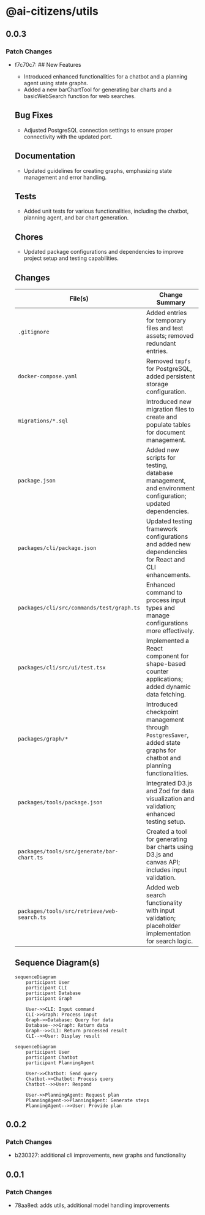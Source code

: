 # @ai-citizens/utils

## 0.0.3

### Patch Changes

- f7c70c7: ## New Features

  - Introduced enhanced functionalities for a chatbot and a planning agent using state graphs.
  - Added a new barChartTool for generating bar charts and a basicWebSearch function for web searches.

  ## Bug Fixes

  - Adjusted PostgreSQL connection settings to ensure proper connectivity with the updated port.

  ## Documentation

  - Updated guidelines for creating graphs, emphasizing state management and error handling.

  ## Tests

  - Added unit tests for various functionalities, including the chatbot, planning agent, and bar chart generation.

  ## Chores

  - Updated package configurations and dependencies to improve project setup and testing capabilities.

  ## Changes

  | File(s)                                     | Change Summary                                                                                                         |
  | ------------------------------------------- | ---------------------------------------------------------------------------------------------------------------------- |
  | `.gitignore`                                | Added entries for temporary files and test assets; removed redundant entries.                                          |
  | `docker-compose.yaml`                       | Removed `tmpfs` for PostgreSQL, added persistent storage configuration.                                                |
  | `migrations/*.sql`                          | Introduced new migration files to create and populate tables for document management.                                  |
  | `package.json`                              | Added new scripts for testing, database management, and environment configuration; updated dependencies.               |
  | `packages/cli/package.json`                 | Updated testing framework configurations and added new dependencies for React and CLI enhancements.                    |
  | `packages/cli/src/commands/test/graph.ts`   | Enhanced command to process input types and manage configurations more effectively.                                    |
  | `packages/cli/src/ui/test.tsx`              | Implemented a React component for shape-based counter applications; added dynamic data fetching.                       |
  | `packages/graph/*`                          | Introduced checkpoint management through `PostgresSaver`, added state graphs for chatbot and planning functionalities. |
  | `packages/tools/package.json`               | Integrated D3.js and Zod for data visualization and validation; enhanced testing setup.                                |
  | `packages/tools/src/generate/bar-chart.ts`  | Created a tool for generating bar charts using D3.js and canvas API; includes input validation.                        |
  | `packages/tools/src/retrieve/web-search.ts` | Added web search functionality with input validation; placeholder implementation for search logic.                     |

  ## Sequence Diagram(s)

  ```mermaid
  sequenceDiagram
      participant User
      participant CLI
      participant Database
      participant Graph

      User->>CLI: Input command
      CLI->>Graph: Process input
      Graph->>Database: Query for data
      Database-->>Graph: Return data
      Graph-->>CLI: Return processed result
      CLI-->>User: Display result
  ```

  ```mermaid
  sequenceDiagram
      participant User
      participant Chatbot
      participant PlanningAgent

      User->>Chatbot: Send query
      Chatbot->>Chatbot: Process query
      Chatbot-->>User: Respond

      User->>PlanningAgent: Request plan
      PlanningAgent->>PlanningAgent: Generate steps
      PlanningAgent-->>User: Provide plan
  ```

## 0.0.2

### Patch Changes

- b230327: additional cli improvements, new graphs and functionality

## 0.0.1

### Patch Changes

- 78aa8ed: adds utils, additional model handling improvements
